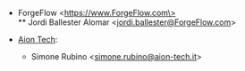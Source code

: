 - ForgeFlow \<https://www.ForgeFlow.com\>  
  \*\* Jordi Ballester Alomar \<jordi.ballester@ForgeFlow.com\>

- [Aion Tech](https://aiontech.company/):
  - Simone Rubino \<simone.rubino@aion-tech.it\>
